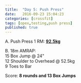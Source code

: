 ```yaml
---
title:  "Day 5: Push Press"
date:   2016-09-23 15:04:23
categories: [crossfit]
tags: [opex,testing,push press]
published: true
---
```

A. Push Press 1 RM: [**92.5kg**][film1]  

B. 18m AMRAP:  
15 Box Jump @ 24"  
12 Shoulder to Overhead @ 52.5kg  
9 Toes to Bar  

Score: **8 rounds and 13 Box Jumps**

[film1]: https://goo.gl/photos/vSVKVbmum3HMu9b18
